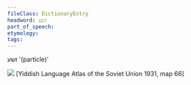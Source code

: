 ```yaml
---
fileClass: DictionaryEntry
headword: זשע
part_of_speech: 
etymology: 
tags: 
---
```

זשע
'(particle)'

![](https://ia801509.us.archive.org/29/items/shprakhatlas/ShprakhatlasKarte66-Optimized.jpg)
[Yiddish Language Atlas of the Soviet Union 1931, map 66]